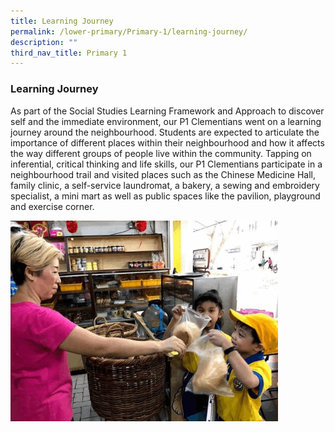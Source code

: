 ```yaml
---
title: Learning Journey
permalink: /lower-primary/Primary-1/learning-journey/
description: ""
third_nav_title: Primary 1
---
```

### Learning Journey
As part of the Social Studies Learning Framework and Approach to discover self and the immediate environment, our P1 Clementians went on a learning journey around the neighbourhood. Students are expected to articulate the importance of different places within their neighbourhood and how it affects the way different groups of people live within the community. Tapping on inferential, critical thinking and life skills, our P1 Clementians participate in a neighbourhood trail and visited places such as the Chinese Medicine Hall, family clinic, a self-service laundromat, a bakery, a sewing and embroidery specialist, a mini mart as well as public spaces like the pavilion, playground and exercise corner.

<img src="/images/p1%20learning%20journey.gif" 
     style="width:85%">